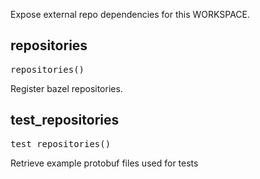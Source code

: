 <!-- Generated with Stardoc: http://skydoc.bazel.build -->

Expose external repo dependencies for this WORKSPACE.

<a id="repositories"></a>

## repositories

<pre>
repositories()
</pre>

Register bazel repositories.



<a id="test_repositories"></a>

## test_repositories

<pre>
test_repositories()
</pre>

Retrieve example protobuf files used for tests



